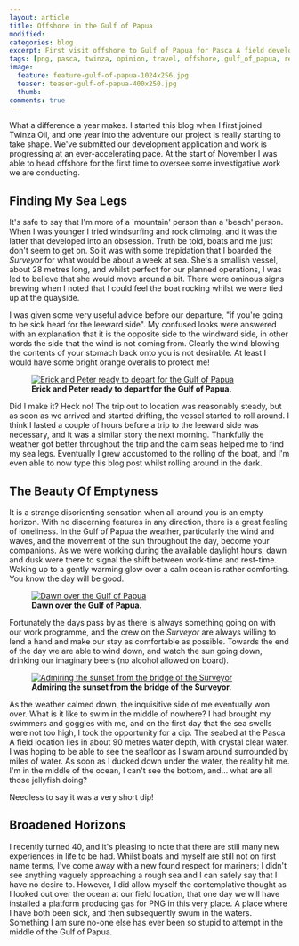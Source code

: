 ```yaml
---
layout: article
title: Offshore in the Gulf of Papua
modified:
categories: blog
excerpt: First visit offshore to Gulf of Papua for Pasca A field development.
tags: [png, pasca, twinza, opinion, travel, offshore, gulf_of_papua, remote, ocean]
image:
  feature: feature-gulf-of-papua-1024x256.jpg
  teaser: teaser-gulf-of-papua-400x250.jpg
  thumb:
comments: true
---
```


What a difference a year makes. I started this blog when I first joined Twinza Oil, and one year into the adventure our project is really starting to take shape. We've submitted our development application and work is progressing at an ever-accelerating pace. At the start of November I was able to head offshore for the first time to oversee some investigative work we are conducting.

## Finding My Sea Legs

It's safe to say that I'm more of a 'mountain' person than a 'beach' person. When I was younger I tried windsurfing and rock climbing, and it was the latter that developed into an obsession. Truth be told, boats and me just don't seem to get on. So it was with some trepidation that I boarded the _Surveyor_ for what would be about a week at sea. She's a smallish vessel, about 28 metres long, and whilst perfect for our planned operations, I was led to believe that she would move around a bit. There were ominous signs brewing when I noted that I could feel the boat rocking whilst we were tied up at the quayside.

I was given some very useful advice before our departure, "if you're going to be sick head for the leeward side". My confused looks were answered with an explanation that it is the opposite side to the windward side, in other words the side that the wind is not coming from. Clearly the wind blowing the contents of your stomach back onto you is not desirable. At least I would have some bright orange overalls to protect me!

<figure>
	<a href="{{ site.url }}/images/surveyor-ready-to-depart.jpg" data-lightbox="image-1" data-title="Erick and Peter ready to depart for the Gulf of Papua">
		<img src="{{ site.url }}/images/surveyor-ready-to-depart.jpg" alt="Erick and Peter ready to depart for the Gulf of Papua"/>
	</a>
	<figcaption><strong>Erick and Peter ready to depart for the Gulf of Papua.</strong></figcaption>
</figure>

Did I make it? Heck no! The trip out to location was reasonably steady, but as soon as we arrived and started drifting, the vessel started to roll around. I think I lasted a couple of hours before a trip to the leeward side was necessary, and it was a similar story the next morning. Thankfully the weather got better throughout the trip and the calm seas helped me to find my sea legs. Eventually I grew accustomed to the rolling of the boat, and I'm even able to now type this blog post whilst rolling around in the dark.

## The Beauty Of Emptyness

It is a strange disorienting sensation when all around you is an empty horizon. With no discerning features in any direction, there is a great feeling of loneliness. In the Gulf of Papua the weather, particularly the wind and waves, and the movement of the sun throughout the day, become your companions. As we were working during the available daylight hours, dawn and dusk were there to signal the shift between work-time and rest-time. Waking up to a gently warming glow over a calm ocean is rather comforting. You know the day will be good.

<figure>
	<a href="{{ site.url }}/images/dawn-gulf-of-papua.jpg" data-lightbox="image-2" data-title="Dawn over the Gulf of Papua">
		<img src="{{ site.url }}/images/dawn-gulf-of-papua.jpg" alt="Dawn over the Gulf of Papua"/>
	</a>
	<figcaption><strong>Dawn over the Gulf of Papua.</strong></figcaption>
</figure>

Fortunately the days pass by as there is always something going on with our work programme, and the crew on the _Surveyor_ are always willing to lend a hand and make our stay as comfortable as possible. Towards the end of the day we are able to wind down, and watch the sun going down, drinking our imaginary beers (no alcohol allowed on board).

<figure>
	<a href="{{ site.url }}/images/resting-surveyor-bridge.jpg" data-lightbox="image-3" data-title="Admiring the sunset from the bridge of the Surveyor">
		<img src="{{ site.url }}/images/resting-surveyor-bridge.jpg" alt="Admiring the sunset from the bridge of the Surveyor"/>
	</a>
	<figcaption><strong>Admiring the sunset from the bridge of the Surveyor.</strong></figcaption>
</figure>

As the weather calmed down, the inquisitive side of me eventually won over. What is it like to swim in the middle of nowhere? I had brought my swimmers and goggles with me, and on the first day that the sea swells were not too high, I took the opportunity for a dip. The seabed at the Pasca A field location lies in about 90 metres water depth, with crystal clear water. I was hoping to be able to see the seafloor as I swam around surrounded by miles of water. As soon as I ducked down under the water, the reality hit me. I'm in the middle of the ocean, I can't see the bottom, and... what are all those jellyfish doing?

Needless to say it was a very short dip!

## Broadened Horizons

I recently turned 40, and it's pleasing to note that there are still many new experiences in life to be had. Whilst boats and myself are still not on first name terms, I've come away with a new found respect for mariners; I didn't see anything vaguely approaching a rough sea and I can safely say that I have no desire to. However, I did allow myself the contemplative thought as I looked out over the ocean at our field location, that one day we will have installed a platform producing gas for PNG in this very place. A place where I have both been sick, and then subsequently swum in the waters. Something I am sure no-one else has ever been so stupid to attempt in the middle of the Gulf of Papua.